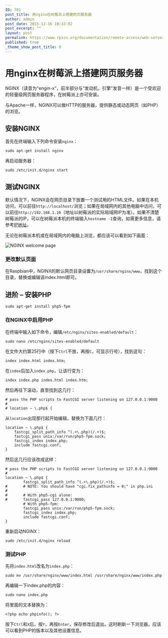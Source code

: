 ```yaml
---
ID: 701
post_title: 用nginx在树莓派上搭建网页服务器
author: admin
post_date: 2015-12-16 10:33:02
post_excerpt: ""
layout: post
permalink: https://www.rpicn.org/documentation/remote-access/web-server/nginx-md/
published: true
_theme_show_post_title: 0
---
```

# 用nginx在树莓派上搭建网页服务器

NGINX（读音为“engin-x”，前半部分与“发动机，引擎”发音一样）是一个受欢迎的轻量级网页服务器程序，在树莓派上亦可安装。

与Apache一样，NGINX可以做HTTP的服务器，提供静态或动态网页（如PHP）的浏览。

## 安装NGINX

首先在终端输入下列命令安装`nginx`：

    sudo apt-get install nginx

再启动服务器：

    sudo /etc/init.d/nginx start

## 测试NGINX

默认情况下，NGINX会在网页目录下放置一个测试用的HTML文件。如果在本机访问，可以前往`http://localhost/`浏览；如果在局域网内的其他电脑中访问，可以前往`http://192.168.1.10`（地址以树莓派的实际局域网IP为准）。如果不清楚树莓派的IP，可以在树莓派本机的终端输入`hostname -I`查询，如需更多信息，请参考[IP地址](../../../troubleshooting/hardware-troubleshooting/networking/ip-address.md)。

无论在树莓派本机或在局域网内的电脑上浏览，都应该可以看到如下画面：

![NGINX welcome page](https://raw.githubusercontent.com/rpicn/documentation/master/remote-access/web-server/images/nginx-welcome.png)

### 更改默认页面

在Raspbian中，NGINX的默认网页目录设置为`/usr/share/nginx/www`，找到这个目录，替换或编辑该index.html即可。

## 进阶 – 安装PHP

    sudo apt-get install php5-fpm

### 在NGINX中启用PHP

在终端中输入如下命令，编辑`/etc/nginx/sites-enabled/default`：

    sudo nano /etc/nginx/sites-enabled/default

在文件大约第25行中（按下`Ctrl`不放，再按`C`，可显示行号），找到这句：

    index index.html index.htm;

在`index`后加入`index.php`，让该行变为：

    index index.php index.html index.htm;

然后再往下滚动，直至找到这几行：

    # pass the PHP scripts to FastCGI server listening on 127.0.0.1:9000
    #
    # location ~ \.php$ {

从`location`出现那行起开始编辑，替换为下面几行：

    location ~ \.php$ {
        fastcgi_split_path_info ^(.+\.php)(/.+)$;
        fastcgi_pass unix:/var/run/php5-fpm.sock;
        fastcgi_index index.php;
        include fastcgi.conf;
    }

然后这几行应该改成这样：

    # pass the PHP scripts to FastCGI server listening on 127.0.0.1:9000
    #
    location ~ \.php$ {
            fastcgi_split_path_info ^(.+\.php)(/.+)$;
    #       # NOTE: You should have "cgi.fix_pathinfo = 0;" in php.ini
    #
    #       # With php5-cgi alone:
    #       fastcgi_pass 127.0.0.1:9000;
            # With php5-fpm:
            fastcgi_pass unix:/var/run/php5-fpm.sock;
            fastcgi_index index.php;
            include fastcgi.conf;
    }

重新启动NGINX：

    sudo /etc/init.d/nginx reload

### 测试PHP

先将`index.html`改名为`index.php`：

    sudo mv /usr/share/nginx/www/index.html /usr/share/nginx/www/index.php

再编辑一下index.php的内容：

    sudo nano index.php

将里面的文本替换为：

    <?php echo phpinfo(); ?>

按下`Ctrl`和`X`后，按`Y`，再按`Enter`，保存修改后退出。这时刷新一下浏览器，应该可以看到PHP的版本以及其他设置信息。